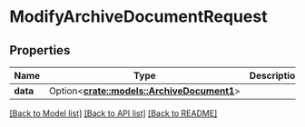 # ModifyArchiveDocumentRequest

## Properties

Name | Type | Description | Notes
------------ | ------------- | ------------- | -------------
**data** | Option<[**crate::models::ArchiveDocument1**](ArchiveDocument_1.md)> |  | [optional]

[[Back to Model list]](../README.md#documentation-for-models) [[Back to API list]](../README.md#documentation-for-api-endpoints) [[Back to README]](../README.md)


